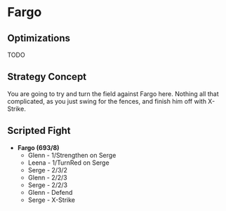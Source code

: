 # Fargo

## Optimizations

TODO

## Strategy Concept

You are going to try and turn the field against Fargo here. Nothing all that
complicated, as you just swing for the fences, and finish him off with X-Strike.

## Scripted Fight

  * **Fargo (693/8)**
    * Glenn - 1/Strengthen on Serge
    * Leena - 1/TurnRed on Serge
    * Serge - 2/3/2
    * Glenn - 2/2/3
    * Serge - 2/2/3
    * Glenn - Defend
    * Serge - X-Strike
